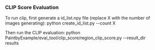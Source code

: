 
### CLIP Score Evaluation

To run clip, first generate a id_list.npy file (replace X with the number of images generating):
    python create_id_list.py --count X

Then run the CLIP evaluation:
    python PaintbyExample/eval_tool/clip_score/region_clip_score.py --result_dir results